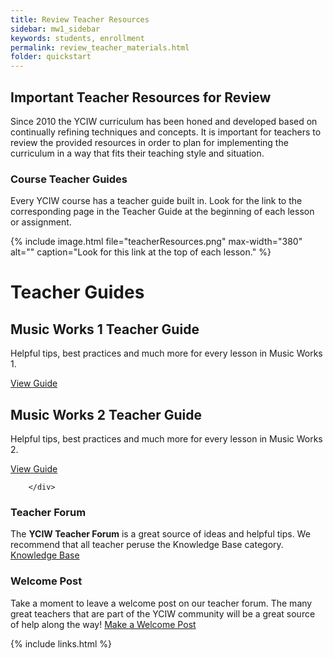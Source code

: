 ```yaml
---
title: Review Teacher Resources
sidebar: mw1_sidebar
keywords: students, enrollment
permalink: review_teacher_materials.html
folder: quickstart
---
```


## Important Teacher Resources for Review
Since 2010 the YCIW curriculum has been honed and developed based on continually refining techniques and concepts. It is important for teachers to review the provided resources in order to plan for implementing the curriculum in a way that fits their teaching style and situation. 


### Course Teacher Guides
Every YCIW course has a teacher guide built in. Look for the link to the corresponding page in the Teacher Guide at the beginning of each lesson or assignment. 

{% include image.html file="teacherResources.png" max-width="380" alt="" caption="Look for this link at the top of each lesson." %}

<div class="row">

<div class="col-md-12 center-block bg-primary"><h1 class="text-center">Teacher Guides</h1></div>
<div class="col-md-6 col-sm-6">
             <div class="panel panel-default text-center">
                 <div class="panel-heading">
                     <span class="fa-stack fa-5x">
                           <i class="fa fa-circle fa-stack-2x text-primary"></i>
                           <i class="fa fa-music fa-stack-1x fa-inverse"></i>
                     </span>
                 </div>
                 <div class="panel-body">
                     <h2>Music Works 1 Teacher Guide</h2>
                     <p>Helpful tips, best practices and much more for every lesson in Music Works 1.  </p>
                     <a href="progressiv_approach.html" class="btn btn-primary">View Guide</a>
                 </div>
             </div>
         </div>
   <div class="col-md-6 col-sm-6">
             <div class="panel panel-default text-center">
                 <div class="panel-heading">
                     <span class="fa-stack fa-5x">
                           <i class="fa fa-circle fa-stack-2x text-primary"></i>
                           <i class="fa fa-music fa-stack-1x fa-inverse"></i>
                     </span>
                 </div>
                 <div class="panel-body">
                     <h2>Music Works 2 Teacher Guide</h2>
                     <p>Helpful tips, best practices and much more for every lesson in Music Works 2. </p>
                     <a href="mw2home.html" class="btn btn-primary">View Guide</a>
                 </div>
             </div>
         </div>

        </div>


         
### Teacher Forum
The **YCIW Teacher Forum** is a great source of ideas and helpful tips. We recommend that all teacher peruse the Knowledge Base category. <a href="http://discourse.yciw.net/c/knowledge-base" target="blank" class="btn btn-success">Knowledge Base</a> 

### Welcome Post
Take a moment to leave a welcome post on our teacher forum. The many great teachers that are part of the YCIW community will be a great source of help along the way! <a href="http://discourse.yciw.net/t/introduce-yourself-and-say-hello/68/25" target="blank" class="btn btn-success">Make a Welcome Post</a>



{% include links.html %}
